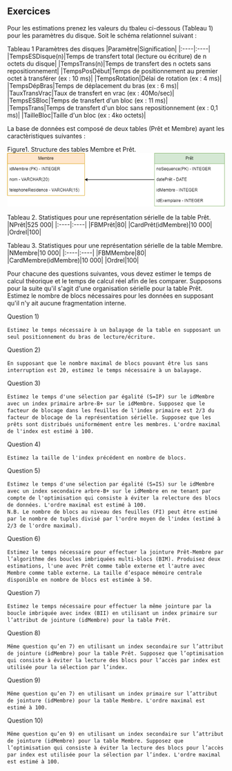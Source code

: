 ## Exercices

Pour les estimations prenez les valeurs du tbaleu ci-dessous (Tableau 1) pour les paramètres du disque. Soit le schéma relationnel suivant :

Tableau 1 Paramètres des disques
|Paramètre|Signification|
|:----|:----|
|TempsESDisque(n)|Temps de transfert total (lecture ou écriture) de n octets du disque|
|TempsTrans(n)|Temps de transfert des n octets sans repositionnement|
|TempsPosDébut|Temps de positionnement au premier octet à transférer (ex : 10 ms)|
|TempsRotation|Délai de rotation (ex : 4 ms)|
|TempsDépBras|Temps de déplacement du bras (ex : 6 ms)|
|TauxTransVrac|Taux de transfert en vrac (ex : 40Mo/sec)|
|TempsESBloc|Temps de transfert d'un bloc (ex : 11 ms)|
|TempsTrans|Temps de transfert d'un bloc sans repositionnement (ex : 0,1 ms)|
|TailleBloc|Taille d'un bloc (ex : 4ko octets)|

La base de données est composé de deux tables (Prêt et Membre) ayant les caractèristiques suivantes :


Figure1. Structure des tables Membre et Prêt.
![Structure des tables Membre et Prêt](TD1_SGBD.png)


Tableau 2. Statistiques pour une représentation sérielle de la table Prêt.
|NPrêt|525 000|
|:----|:----|
|FBMPrêt|80|
|CardPrêt(idMembre)|10 000|
|OrdreI|100|

Tableau 3. Statistiques pour une représentation sérielle de la table Membre.
|NMembre|10 000|
|:----|:----|
|FBMMembre|80|
|CardMembre(idMembre)|10 000|
|OrdreI|100|



Pour chacune des questions suivantes, vous devez estimer le temps de calcul théorique et le temps de calcul réel afin de les comparer. Supposons pour la suite qu'il s'agit d'une organisation sérielle pour la table Prêt. Estimez le nombre de blocs nécessaires pour les données en supposant qu'il n'y ait aucune fragmentation interne.


Question 1) 
```
Estimez le temps nécessaire à un balayage de la table en supposant un seul positionnement du bras de lecture/écriture.
```

Question 2) 
```
En supposant que le nombre maximal de blocs pouvant être lus sans interruption est 20, estimez le temps nécessaire à un balayage.
```

Question 3) 
```
Estimez le temps d'une sélection par égalité (S=IP) sur le idMembre avec un index primaire arbre-B+ sur le idMembre. Supposez que le facteur de blocage dans les feuilles de l'index primaire est 2/3 du facteur de blocage de la représentation sérielle. Supposez que les prêts sont distribués uniformément entre les membres. L'ordre maximal de l'index est estimé à 100.
```

Question 4) 
```
Estimez la taille de l'index précédent en nombre de blocs.
```

Question 5) 
```
Estimez le temps d'une sélection par égalité (S=IS) sur le idMembre avec un index secondaire arbre-B+ sur le idMembre en ne tenant par compte de l'optimisation qui consiste à éviter la relecture des blocs de données. L'ordre maximal est estimé à 100.
N.B. Le nombre de blocs au niveau des feuilles (FI) peut être estimé par le nombre de tuples divisé par l'ordre moyen de l'index (estimé à 2/3 de l'ordre maximal).
```

Question 6) 
```
Estimez le temps nécessaire pour effectuer la jointure Prêt-Membre par l’algorithme des boucles imbriquées multi-blocs (BIM). Produisez deux estimations, l'une avec Prêt comme table externe et l'autre avec Membre comme table externe. La taille d’espace mémoire centrale disponible en nombre de blocs est estimée à 50.
```

Question 7) 
```
Estimez le temps nécessaire pour effectuer la même jointure par la boucle imbriquée avec index (BII) en utilisant un index primaire sur l’attribut de jointure (idMembre) pour la table Prêt.
```

Question 8) 
```
Même question qu’en 7) en utilisant un index secondaire sur l’attribut de jointure (idMembre) pour la table Prêt. Supposez que l’optimisation qui consiste à éviter la lecture des blocs pour l’accès par index est utilisée pour la sélection par l’index.
```

Question 9) 
```
Même question qu’en 7) en utilisant un index primaire sur l’attribut de jointure (idMembre) pour la table Membre. L'ordre maximal est estimé à 100.
```

Question 10) 
```
Même question qu’en 9) en utilisant un index secondaire sur l’attribut de jointure (idMembre) pour la table Membre. Supposez que l’optimisation qui consiste à éviter la lecture des blocs pour l’accès par index est utilisée pour la sélection par l’index. L'ordre maximal est estimé à 100.
```





